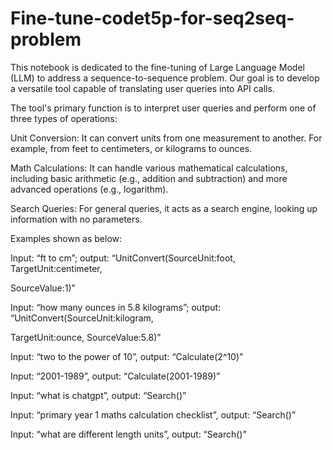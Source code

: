 # Fine-tune-codet5p-for-seq2seq-problem
This notebook is dedicated to the fine-tuning of Large Language Model (LLM) to address a sequence-to-sequence problem. Our goal is to develop a versatile tool capable of translating user queries into API calls.

The tool's primary function is to interpret user queries and perform one of three types of operations:

Unit Conversion: It can convert units from one measurement to another. For example, from feet to centimeters, or kilograms to ounces.

Math Calculations: It can handle various mathematical calculations, including basic arithmetic (e.g., addition and subtraction) and more advanced operations (e.g., logarithm).

Search Queries: For general queries, it acts as a search engine, looking up information with no parameters.

Examples shown as below:

Input: “ft to cm”; output: “UnitConvert(SourceUnit:foot, TargetUnit:centimeter,

SourceValue:1)”

Input: “how many ounces in 5.8 kilograms”; output: “UnitConvert(SourceUnit:kilogram,

TargetUnit:ounce, SourceValue:5.8)”

Input: “two to the power of 10”, output: “Calculate(2^10)”

Input: “2001-1989”, output: “Calculate(2001-1989)”

Input: “what is chatgpt”, output: “Search()”

Input: “primary year 1 maths calculation checklist”, output: “Search()”

Input: “what are different length units”, output: “Search()”
